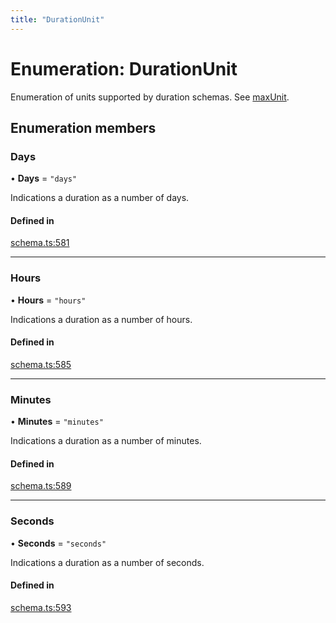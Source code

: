 ```yaml
---
title: "DurationUnit"
---
```

# Enumeration: DurationUnit

Enumeration of units supported by duration schemas. See [maxUnit](../interfaces/DurationSchema.md#maxunit).

## Enumeration members

### Days

• **Days** = `"days"`

Indications a duration as a number of days.

#### Defined in

[schema.ts:581](https://github.com/coda/packs-sdk/blob/main/schema.ts#L581)

___

### Hours

• **Hours** = `"hours"`

Indications a duration as a number of hours.

#### Defined in

[schema.ts:585](https://github.com/coda/packs-sdk/blob/main/schema.ts#L585)

___

### Minutes

• **Minutes** = `"minutes"`

Indications a duration as a number of minutes.

#### Defined in

[schema.ts:589](https://github.com/coda/packs-sdk/blob/main/schema.ts#L589)

___

### Seconds

• **Seconds** = `"seconds"`

Indications a duration as a number of seconds.

#### Defined in

[schema.ts:593](https://github.com/coda/packs-sdk/blob/main/schema.ts#L593)
